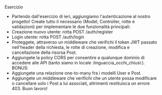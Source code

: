 Esercizio
- Partendo dall'esercizio di ieri, aggiungiamo l'autenticazione al nostro progetto! Create tutto il necessario (Model, Controller, rotte e validazioni) per implementare le due funzionalità principali:
- Creazione nuovo utente: rotta POST /auth/register
- Login utente: rotta POST /auth/login
- Proteggete, attraverso un middleware che verifichi il token JWT passato nell'header della richiesta, le rotte di creazione, modifica e cancellazione della risorsa Post.
- Aggiungete la policy CORS per consentire a qualunque dominio di accedere alle API (tanto siamo in locale :linguaccia_occhi_chiusi:).
BONUS:
- Aggiungete una relazione one-to-many fra i modelli User e Post.
- Aggiungete un middleware che verifichi che un utente possa modificare o cancellare solo i Post a lui associati, altrimenti restituisca un errore 403.
Buon lavoro!